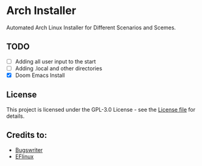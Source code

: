 # Arch Installer 

Automated Arch Linux Installer for Different Scenarios and Scemes.

## TODO

- [ ] Adding all user input to the start
- [ ] Adding .local and other directories
- [x] Doom Emacs Install

## License 

This project is licensed under the GPL-3.0 License - see the [License file](LICENSE.md) for details.

## Credits to:

- [Bugswriter](https://github.com/Bugswriter/arch-linux-magic)
- [EFlinux](https://gitlab.com/eflinux/arch-basic)
